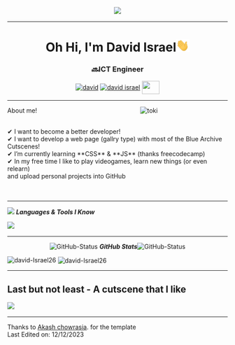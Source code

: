 <p align="center">
  <img src="https://i.ibb.co/18kW9gL/veritas.png" height="150"/>
</p>
<hr>
<h1 align="center">Oh Hi, I'm David Israel<img src="https://raw.githubusercontent.com/ABSphreak/ABSphreak/master/gifs/Hi.gif" width="30px"> </h1>
<h3 align="center">🔜ICT Engineer</h3>
<p align="center">
<a href="https://www.linkedin.com/in/david-israel-gonzález-osorio-6465a8217/" target="blank"><img align="center" src="https://cdn.jsdelivr.net/npm/simple-icons@3.0.1/icons/linkedin.svg" alt="david" height="30" width="40" /></a>
<a href="https://www.facebook.com/david.israel.3388630/" target="blank"><img align="center" src="https://cdn.jsdelivr.net/npm/simple-icons@3.0.1/icons/facebook.svg" alt="david israel" height="30" width="40" /></a>
 <a href = "mailto: pericopter67@gmail.com"><img align="center" src="https://simpleicons.org/icons/gmail.svg" height="30" width="40" /></a>
</p>
</p>
<hr>

<img align="right" width=200px alt="toki" src="https://media.tenor.com/EnhflrUR1_4AAAAM/toki-asuma-toki.gif" />
<p>About me!</p><br>
✔ I want to become a better developer!<br>
✔ I want to develop a web page (gallry type) with most of the Blue Archive Cutscenes!<br>
✔ I’m currently learning **CSS** & **JS** (thanks freecodecamp)<br>
✔ In my free time I like to play videogames, learn new things (or even relearn)<br>
and upload personal projects into GitHub<br>
<br><br>
<hr>

<img src="https://media.giphy.com/media/ObNTw8Uzwy6KQ/giphy.gif" width="30px">&nbsp;***Languages & Tools I Know***
<p align="left">
  <a href="https://skillicons.dev">
    <img src="https://skillicons.dev/icons?i=java,mysql,html,css,bootstrap,docker,js,mongodb" />
  </a>
</p>

<hr>
<p align="center">
<img src="https://media.giphy.com/media/8UHRm5oY4k4FDxq5QG/giphy.gif" width="30px" alt="GitHub-Status"/>&nbsp;<i><b>GitHub Stats</b></i><img src="https://media.giphy.com/media/8UHRm5oY4k4FDxq5QG/giphy.gif" width="30px" alt="GitHub-Status"/></p>
<p><img align="left" src="https://github-readme-stats.vercel.app/api/top-langs?username=david-Israel26&show_icons=true&locale=en&layout=compact" alt="david-Israel26" /></p>
<p>&nbsp;<img align="center" src="https://github-readme-stats.vercel.app/api?username=david-Israel26&show_icons=true&locale=en" alt="david-Israel26" width="410" /></p>
</p>
<hr>

<p align="left">
<h2>Last but not least - A cutscene that I like</h2>
  <img src="https://i.ibb.co/qjhBdvB/BG-CS-S1-Final-80.jpg" width="500px">
</p>
<hr>

Thanks to [Akash chowrasia](https://github.com/Akash-chowrasia). for the template<br>
Last Edited on: 12/12/2023
